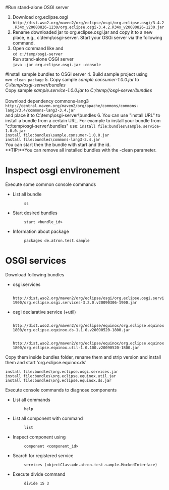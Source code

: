 
#Run stand-alone OSGI server
1. Download org.eclipse.osgi </br>
 `http://dist.wso2.org/maven2/org/eclipse/osgi/org.eclipse.osgi/3.4.2.R34x_v20080826-1230/org.eclipse.osgi-3.4.2.R34x_v20080826-1230.jar`
2. Rename downloaded jar to org.eclipse.osgi.jar and copy it to a new place, e.g., c:\temp\osgi-server. Start your OSGi server via the following command.
3. Open command like and </br>
`cd c:/temp/osgi-server` </br>
 Run stand-alone OSGI server</br>
`java -jar org.eclipse.osgi.jar -console`

#Install sample bundles to OSGI server
4. Build sample project using </br>
`mvn clean package`
5. Copy sample *sample.consumer-1.0.0.jar* to *C:/temp/osgi-server/bundles* </br>
   Copy sample *sample.service-1.0.0.jar* to *C:/temp//osgi-server/bundles* </br></br>
   Download dependency commons-lang3 </br>
	`http://central.maven.org/maven2/org/apache/commons/commons-lang3/3.4/commons-lang3-3.4.jar` </br>
   	and place it to C:\temp\osgi-server\bundles
6. You can use "install URL" to install a bundle from a certain URL. For example to install your bundle from "c:\temp\osgi-server\bundles" use:
	`install file:bundles\sample.service-1.0.0.jar`</br>
	`install file:bundles\sample.consumer-1.0.0.jar`</br>
	`install file:bundles\commons-lang3-3.4.jar`</br>
You can start then the bundle with start and the id. </br>
**TIP:**You can remove all installed bundles with the -clean parameter.
 
# Inspect osgi environement

Execute some common console commands

 - List all bundle
 		
			ss

 - Start desired bundles

			start <bundle_id>
	
 - Information about package

			packages de.atron.test.sample
	

# OSGI services

Download following bundles
 
 - osgi.services 
	
			http://dist.wso2.org/maven2/org/eclipse/osgi/org.eclipse.osgi.services/3.2.0.v20090306-1900/org.eclipse.osgi.services-3.2.0.v20090306-1900.jar
 
 - osgi declarative service (+util)
		
			http://dist.wso2.org/maven2/org/eclipse/equinox/org.eclipse.equinox.ds/1.1.0.v20090520-1800/org.eclipse.equinox.ds-1.1.0.v20090520-1800.jar
	
			http://dist.wso2.org/maven2/org/eclipse/equinox/org.eclipse.equinox.util/1.0.100.v20090520-1800/org.eclipse.equinox.util-1.0.100.v20090520-1800.jar
	
Copy them inside bundles folder, rename them and strip version and install them and start 'org.eclipse.equinox.ds'
	
	install file:bundles\org.eclipse.osgi.services.jar
	install file:bundles\org.eclipse.equinox.util.jar
	install file:bundles\org.eclipse.equinox.ds.jar
	
Execute console commands to diagnose components
 - List all commands

			help
 - List all component with command
 
			list
 - Inspect component using

			component <component_id>
 - Search for registered service

			services (objectClass=de.atron.test.sample.MockedInterface)	
 - Execute divide command

			divide 15 3